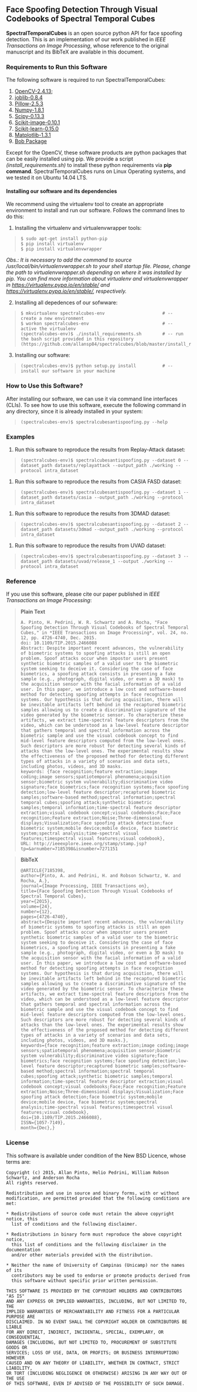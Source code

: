 ## Face Spoofing Detection Through Visual Codebooks of Spectral Temporal Cubes

**SpectralTemporalCubes** is an open source python API for face spoofing detection. This is an implementation of our work published in *IEEE Transactions on Image Processing*, whose reference to the original manuscript and its BibTeX are available in this document.

### Requirements to Run this Software

The following software is required to run SpectralTemporalCubes:

1. [OpenCV-2.4.13](http://opencv.org/);
2. [joblib-0.8.4](https://pythonhosted.org/joblib/)
3. [Pillow-2.5.3](https://python-pillow.org/)
4. [Numpy-1.8.1](http://www.numpy.org/)
5. [Scipy-0.13.3](https://www.scipy.org/)
6. [Scikit-image-0.10.1](http://scikit-image.org/)
7. [Scikit-learn-0.15.0](http://scikit-learn.org/)
8. [Matplotlib-1.3.1](http://matplotlib.org/)
9. [Bob Package](https://www.idiap.ch/software/bob/)

Except for the OpenCV, these software products are python packages that can be easily installed using pip. We provide a script *(install_requirements.sh)* to install these python requirements via **pip command**. SpectralTemporalCubes runs on Linux Operating systems, and we tested it on Ubuntu 14.04 LTS.

#### Installing our software and its dependencies

We recommend using the virtualenv tool to create an appropriate environment to install and run our software. Follows the command lines to do this:

1. Installing the virtualenv and virtualenvwrapper tools:
>     $ sudo apt-get install python-pip
>     $ pip install virtualenv
>     $ pip install virtualenvwrapper
*Obs.: It is necessary to add the command to source /usr/local/bin/virtualenvwrapper.sh to your shell startup file. Please, change the path to virtualenvwrapper.sh depending on where it was installed by pip. You can find more information about virtualenv and virtualenvwrapper in https://virtualenv.pypa.io/en/stable/ and https://virtualenv.pypa.io/en/stable/, respectively.*

2. Installing all depedences of our sofwware:
>     $ mkvirtualenv spectralcubes-env                      # -- create a new environment
>     $ workon spectralcubes-env                            # -- active the virtualenv
>     (spectralcubes-env)$ ./install_requirements.sh        # -- run the bash script provided in this repository (https://github.com/allansp84/spectralcubes/blob/master/install_requirements.sh)

3. Installing our software:
>     (spectralcubes-env)$ python setup.py install          # -- install our software in your machine


### How to Use this Software?

After installing our software, we can use it via command line interfaces (CLIs).  To see how to use this software, execute the following command in any directory, since it is already installed in your system:

>     (spectralcubes-env)$ spectralcubesantispoofing.py --help

### Examples

1. Run this software to reproduce the results from Replay-Attack dataset:
>     
>     (spectralcubes-env)$ spectralcubesantispoofing.py --dataset 0 --dataset_path datasets/replayattack --output_path ./working --protocol intra_dataset
>     

1. Run this software to reproduce the results from CASIA FASD dataset:
>     
>     (spectralcubes-env)$ spectralcubesantispoofing.py --dataset 1 --dataset_path datasets/casia --output_path ./working --protocol intra_dataset
>     

1. Run this software to reproduce the results from 3DMAD dataset:
>     
>     (spectralcubes-env)$ spectralcubesantispoofing.py --dataset 2 --dataset_path datasets/3dmad --output_path ./working --protocol intra_dataset
>     

1. Run this software to reproduce the results from UVAD dataset:
>     
>     (spectralcubes-env)$ spectralcubesantispoofing.py --dataset 3 --dataset_path datasets/uvad/release_1 --output ./working --protocol intra_dataset
>     

### Reference

If you use this software, please cite our paper published in *IEEE Transactions on Image Processing*:

> **Plain Text**
>
>     A. Pinto, H. Pedrini, W. R. Schwartz and A. Rocha, "Face Spoofing Detection Through Visual Codebooks of Spectral Temporal Cubes," in *IEEE Transactions on Image Processing*, vol. 24, no. 12, pp. 4726-4740, Dec. 2015.
>     doi: 10.1109/TIP.2015.2466088
>     Abstract: Despite important recent advances, the vulnerability of biometric systems to spoofing attacks is still an open problem. Spoof attacks occur when impostor users present synthetic biometric samples of a valid user to the biometric system seeking to deceive it. Considering the case of face biometrics, a spoofing attack consists in presenting a fake sample (e.g., photograph, digital video, or even a 3D mask) to the acquisition sensor with the facial information of a valid user. In this paper, we introduce a low cost and software-based method for detecting spoofing attempts in face recognition systems. Our hypothesis is that during acquisition, there will be inevitable artifacts left behind in the recaptured biometric samples allowing us to create a discriminative signature of the video generated by the biometric sensor. To characterize these artifacts, we extract time-spectral feature descriptors from the video, which can be understood as a low-level feature descriptor that gathers temporal and spectral information across the biometric sample and use the visual codebook concept to find mid-level feature descriptors computed from the low-level ones. Such descriptors are more robust for detecting several kinds of attacks than the low-level ones. The experimental results show the effectiveness of the proposed method for detecting different types of attacks in a variety of scenarios and data sets, including photos, videos, and 3D masks.
>     keywords: {face recognition;feature extraction;image coding;image sensors;spatiotemporal phenomena;acquisition sensor;biometric system vulnerability;discriminative video signature;face biometrics;face recognition systems;face spoofing detection;low-level feature descriptor;recaptured biometric samples;software-based method;spectral information;spectral temporal cubes;spoofing attack;synthetic biometric samples;temporal information;time-spectral feature descriptor extraction;visual codebook concept;visual codebooks;Face;Face recognition;Feature extraction;Noise;Three-dimensional displays;Visualization;Face spoofing attack detection;face biometric system;mobile device;mobile device, face biometric system;spectral analysis;time-spectral visual features;timespectral visual features;visual codebook},
>     URL: http://ieeexplore.ieee.org/stamp/stamp.jsp?tp=&arnumber=7185398&isnumber=7271151


> **BibTeX**
>
>     @ARTICLE{7185398,
>     author={Pinto, A. and Pedrini, H. and Robson Schwartz, W. and Rocha, A.},
>     journal={Image Processing, IEEE Transactions on},
>     title={Face Spoofing Detection Through Visual Codebooks of Spectral Temporal Cubes},
>     year={2015},
>     volume={24},
>     number={12},
>     pages={4726-4740},
>     abstract={Despite important recent advances, the vulnerability of biometric systems to spoofing attacks is still an open problem. Spoof attacks occur when impostor users present synthetic biometric samples of a valid user to the biometric system seeking to deceive it. Considering the case of face biometrics, a spoofing attack consists in presenting a fake sample (e.g., photograph, digital video, or even a 3D mask) to the acquisition sensor with the facial information of a valid user. In this paper, we introduce a low cost and software-based method for detecting spoofing attempts in face recognition systems. Our hypothesis is that during acquisition, there will be inevitable artifacts left behind in the recaptured biometric samples allowing us to create a discriminative signature of the video generated by the biometric sensor. To characterize these artifacts, we extract time-spectral feature descriptors from the video, which can be understood as a low-level feature descriptor that gathers temporal and spectral information across the biometric sample and use the visual codebook concept to find mid-level feature descriptors computed from the low-level ones. Such descriptors are more robust for detecting several kinds of attacks than the low-level ones. The experimental results show the effectiveness of the proposed method for detecting different types of attacks in a variety of scenarios and data sets, including photos, videos, and 3D masks.},
>     keywords={face recognition;feature extraction;image coding;image sensors;spatiotemporal phenomena;acquisition sensor;biometric system vulnerability;discriminative video signature;face biometrics;face recognition systems;face spoofing detection;low-level feature descriptor;recaptured biometric samples;software-based method;spectral information;spectral temporal cubes;spoofing attack;synthetic biometric samples;temporal information;time-spectral feature descriptor extraction;visual codebook concept;visual codebooks;Face;Face recognition;Feature extraction;Noise;Three-dimensional displays;Visualization;Face spoofing attack detection;face biometric system;mobile device;mobile device, face biometric system;spectral analysis;time-spectral visual features;timespectral visual features;visual codebook},
>     doi={10.1109/TIP.2015.2466088},
>     ISSN={1057-7149},
>     month={Dec},}


### License

This software is available under condition of the New BSD Licence, whose terms are:

    Copyright (c) 2015, Allan Pinto, Helio Pedrini, William Robson Schwartz, and Anderson Rocha
    All rights reserved.

    Redistribution and use in source and binary forms, with or without
    modification, are permitted provided that the following conditions are met:

    * Redistributions of source code must retain the above copyright notice, this
      list of conditions and the following disclaimer.

    * Redistributions in binary form must reproduce the above copyright notice,
      this list of conditions and the following disclaimer in the documentation
      and/or other materials provided with the distribution.

    * Neither the name of University of Campinas (Unicamp) nor the names of its
      contributors may be used to endorse or promote products derived from
      this software without specific prior written permission.

    THIS SOFTWARE IS PROVIDED BY THE COPYRIGHT HOLDERS AND CONTRIBUTORS "AS IS"
    AND ANY EXPRESS OR IMPLIED WARRANTIES, INCLUDING, BUT NOT LIMITED TO, THE
    IMPLIED WARRANTIES OF MERCHANTABILITY AND FITNESS FOR A PARTICULAR PURPOSE ARE
    DISCLAIMED. IN NO EVENT SHALL THE COPYRIGHT HOLDER OR CONTRIBUTORS BE LIABLE
    FOR ANY DIRECT, INDIRECT, INCIDENTAL, SPECIAL, EXEMPLARY, OR CONSEQUENTIAL
    DAMAGES (INCLUDING, BUT NOT LIMITED TO, PROCUREMENT OF SUBSTITUTE GOODS OR
    SERVICES; LOSS OF USE, DATA, OR PROFITS; OR BUSINESS INTERRUPTION) HOWEVER
    CAUSED AND ON ANY THEORY OF LIABILITY, WHETHER IN CONTRACT, STRICT LIABILITY,
    OR TORT (INCLUDING NEGLIGENCE OR OTHERWISE) ARISING IN ANY WAY OUT OF THE USE
    OF THIS SOFTWARE, EVEN IF ADVISED OF THE POSSIBILITY OF SUCH DAMAGE.
